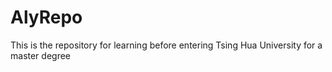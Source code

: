 # AlyRepo
This is the repository for learning before entering Tsing Hua University for a master degree
